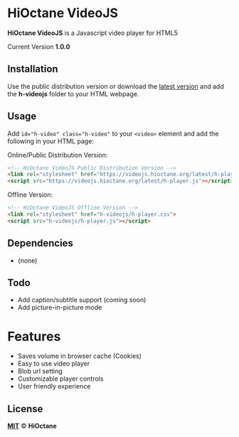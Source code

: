 # HiOctane VideoJS 
**HiOctane VideoJS** is a Javascript video player for HTML5

Current Version **1.0.0**


## Installation
Use the public distribution version or download the [latest version](https://github.com/mist8kengas/hioctane-videojs/releases/tag/release) and add the **h-videojs** folder to your HTML webpage.

## Usage
Add `id="h-video" class="h-video"` to your `<video>` element and add the following in your HTML page:

Online/Public Distribution Version:
```html
<!-- HiOctane VideoJS Public Distribution Version -->
<link rel="stylesheet" href="https://videojs.hioctane.org/latest/h-player.css">
<script src="https://videojs.hioctane.org/latest/h-player.js"></script>
```

Offline Version:
```html
<!-- HiOctane VideoJS Offline Version -->
<link rel="stylesheet" href="h-videojs/h-player.css">
<script src="h-videojs/h-player.js"></script>
```

## Dependencies
- (none)

## Todo
- Add caption/subtitle support (coming soon)
- Add picture-in-picture mode

# Features
- Saves volume in browser cache (Cookies)
- Easy to use video player
- Blob url setting
- Customizable player controls
- User friendly experience

## License
**[MIT](https://choosealicense.com/licenses/mit/)** &copy; **HiOctane**
